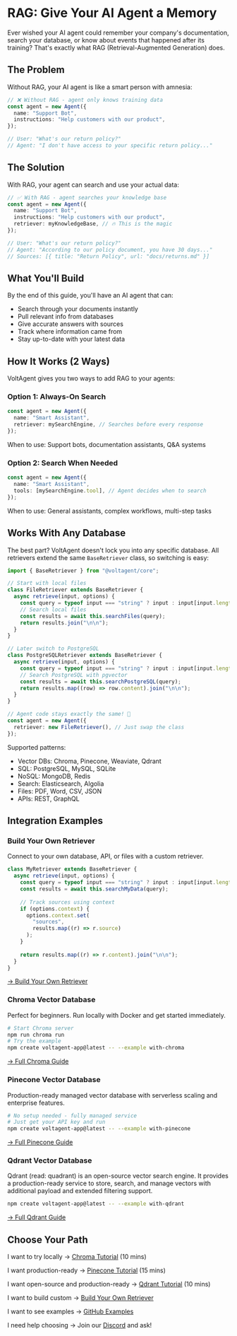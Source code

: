 # RAG: Give Your AI Agent a Memory

Ever wished your AI agent could remember your company's documentation, search your database, or know about events that happened after its training? That's exactly what RAG (Retrieval-Augmented Generation) does.

## The Problem

Without RAG, your AI agent is like a smart person with amnesia:

```typescript
// ❌ Without RAG - agent only knows training data
const agent = new Agent({
  name: "Support Bot",
  instructions: "Help customers with our product",
});

// User: "What's our return policy?"
// Agent: "I don't have access to your specific return policy..."
```

## The Solution

With RAG, your agent can search and use your actual data:

```typescript
// ✅ With RAG - agent searches your knowledge base
const agent = new Agent({
  name: "Support Bot",
  instructions: "Help customers with our product",
  retriever: myKnowledgeBase, // 🔥 This is the magic
});

// User: "What's our return policy?"
// Agent: "According to our policy document, you have 30 days..."
// Sources: [{ title: "Return Policy", url: "docs/returns.md" }]
```

## What You'll Build

By the end of this guide, you'll have an AI agent that can:

- Search through your documents instantly
- Pull relevant info from databases
- Give accurate answers with sources
- Track where information came from
- Stay up-to-date with your latest data

## How It Works (2 Ways)

VoltAgent gives you two ways to add RAG to your agents:

### Option 1: Always-On Search

```typescript
const agent = new Agent({
  name: "Smart Assistant",
  retriever: mySearchEngine, // Searches before every response
});
```

When to use: Support bots, documentation assistants, Q&A systems

### Option 2: Search When Needed

```typescript
const agent = new Agent({
  name: "Smart Assistant",
  tools: [mySearchEngine.tool], // Agent decides when to search
});
```

When to use: General assistants, complex workflows, multi-step tasks

## Works With Any Database

The best part? VoltAgent doesn't lock you into any specific database. All retrievers extend the same `BaseRetriever` class, so switching is easy:

```typescript
import { BaseRetriever } from "@voltagent/core";

// Start with local files
class FileRetriever extends BaseRetriever {
  async retrieve(input, options) {
    const query = typeof input === "string" ? input : input[input.length - 1].content;
    // Search local files
    const results = await this.searchFiles(query);
    return results.join("\n\n");
  }
}

// Later switch to PostgreSQL
class PostgreSQLRetriever extends BaseRetriever {
  async retrieve(input, options) {
    const query = typeof input === "string" ? input : input[input.length - 1].content;
    // Search PostgreSQL with pgvector
    const results = await this.searchPostgreSQL(query);
    return results.map((row) => row.content).join("\n\n");
  }
}

// Agent code stays exactly the same! 🎉
const agent = new Agent({
  retriever: new FileRetriever(), // Just swap the class
});
```

Supported patterns:

- Vector DBs: Chroma, Pinecone, Weaviate, Qdrant
- SQL: PostgreSQL, MySQL, SQLite
- NoSQL: MongoDB, Redis
- Search: Elasticsearch, Algolia
- Files: PDF, Word, CSV, JSON
- APIs: REST, GraphQL

## Integration Examples

### Build Your Own Retriever

Connect to your own database, API, or files with a custom retriever.

```typescript
class MyRetriever extends BaseRetriever {
  async retrieve(input, options) {
    const query = typeof input === "string" ? input : input[input.length - 1].content;
    const results = await this.searchMyData(query);
    
    // Track sources using context
    if (options.context) {
      options.context.set(
        "sources",
        results.map((r) => r.source)
      );
    }
    
    return results.map((r) => r.content).join("\n\n");
  }
}
```

[→ Build Your Own Retriever](https://voltagent.dev/docs/rag/custom-retrievers/)

### Chroma Vector Database

Perfect for beginners. Run locally with Docker and get started immediately.

```bash
# Start Chroma server
npm run chroma run
# Try the example
npm create voltagent-app@latest -- --example with-chroma
```

[→ Full Chroma Guide](https://voltagent.dev/docs/rag/chroma/)

### Pinecone Vector Database

Production-ready managed vector database with serverless scaling and enterprise features.

```bash
# No setup needed - fully managed service
# Just get your API key and run
npm create voltagent-app@latest -- --example with-pinecone
```

[→ Full Pinecone Guide](https://voltagent.dev/docs/rag/pinecone/)

### Qdrant Vector Database

Qdrant (read: quadrant) is an open-source vector search engine. It provides a production-ready service to store, search, and manage vectors with additional payload and extended filtering support.

```bash
npm create voltagent-app@latest -- --example with-qdrant
```

[→ Full Qdrant Guide](https://voltagent.dev/docs/rag/qdrant/)

## Choose Your Path

I want to try locally → [Chroma Tutorial](https://voltagent.dev/docs/rag/chroma/) (10 mins)

I want production-ready → [Pinecone Tutorial](https://voltagent.dev/docs/rag/pinecone/) (15 mins)

I want open-source and production-ready → [Qdrant Tutorial](https://voltagent.dev/docs/rag/qdrant/) (10 mins)

I want to build custom → [Build Your Own Retriever](https://voltagent.dev/docs/rag/custom-retrievers/)

I want to see examples → [GitHub Examples](https://github.com/voltagent/voltagent/tree/main/examples)

I need help choosing → Join our [Discord](https://s.voltagent.dev/discord) and ask!
